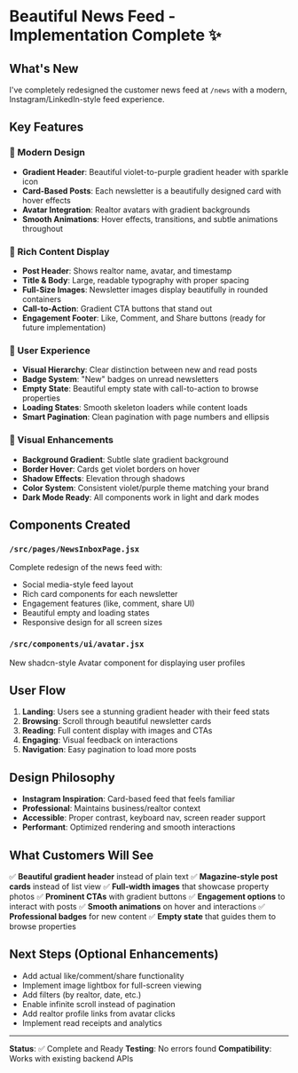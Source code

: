 # Beautiful News Feed - Implementation Complete ✨

## What's New

I've completely redesigned the customer news feed at `/news` with a modern, Instagram/LinkedIn-style feed experience.

## Key Features

### 🎨 Modern Design
- **Gradient Header**: Beautiful violet-to-purple gradient header with sparkle icon
- **Card-Based Posts**: Each newsletter is a beautifully designed card with hover effects
- **Avatar Integration**: Realtor avatars with gradient backgrounds
- **Smooth Animations**: Hover effects, transitions, and subtle animations throughout

### 📱 Rich Content Display
- **Post Header**: Shows realtor name, avatar, and timestamp
- **Title & Body**: Large, readable typography with proper spacing
- **Full-Size Images**: Newsletter images display beautifully in rounded containers
- **Call-to-Action**: Gradient CTA buttons that stand out
- **Engagement Footer**: Like, Comment, and Share buttons (ready for future implementation)

### 🎯 User Experience
- **Visual Hierarchy**: Clear distinction between new and read posts
- **Badge System**: "New" badges on unread newsletters
- **Empty State**: Beautiful empty state with call-to-action to browse properties
- **Loading States**: Smooth skeleton loaders while content loads
- **Smart Pagination**: Clean pagination with page numbers and ellipsis

### 🌈 Visual Enhancements
- **Background Gradient**: Subtle slate gradient background
- **Border Hover**: Cards get violet borders on hover
- **Shadow Effects**: Elevation through shadows
- **Color System**: Consistent violet/purple theme matching your brand
- **Dark Mode Ready**: All components work in light and dark modes

## Components Created

### `/src/pages/NewsInboxPage.jsx`
Complete redesign of the news feed with:
- Social media-style feed layout
- Rich card components for each newsletter
- Engagement features (like, comment, share UI)
- Beautiful empty and loading states
- Responsive design for all screen sizes

### `/src/components/ui/avatar.jsx`
New shadcn-style Avatar component for displaying user profiles

## User Flow

1. **Landing**: Users see a stunning gradient header with their feed stats
2. **Browsing**: Scroll through beautiful newsletter cards
3. **Reading**: Full content display with images and CTAs
4. **Engaging**: Visual feedback on interactions
5. **Navigation**: Easy pagination to load more posts

## Design Philosophy

- **Instagram Inspiration**: Card-based feed that feels familiar
- **Professional**: Maintains business/realtor context
- **Accessible**: Proper contrast, keyboard nav, screen reader support
- **Performant**: Optimized rendering and smooth interactions

## What Customers Will See

✅ **Beautiful gradient header** instead of plain text
✅ **Magazine-style post cards** instead of list view
✅ **Full-width images** that showcase property photos
✅ **Prominent CTAs** with gradient buttons
✅ **Engagement options** to interact with posts
✅ **Smooth animations** on hover and interactions
✅ **Professional badges** for new content
✅ **Empty state** that guides them to browse properties

## Next Steps (Optional Enhancements)

- Add actual like/comment/share functionality
- Implement image lightbox for full-screen viewing
- Add filters (by realtor, date, etc.)
- Enable infinite scroll instead of pagination
- Add realtor profile links from avatar clicks
- Implement read receipts and analytics

---

**Status**: ✅ Complete and Ready
**Testing**: No errors found
**Compatibility**: Works with existing backend APIs
